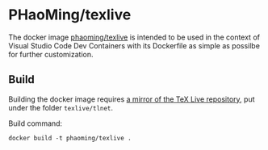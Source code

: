 # PHaoMing/texlive

The docker image [phaoming/texlive]() is intended to
be used in the context of Visual Studio Code Dev Containers
with its Dockerfile as simple as possilbe for further customization.

## Build

Building the docker image requires 
[a mirror of the TeX Live repository](https://tug.org/texlive/acquire-mirror.html),
put under the folder `texlive/tlnet`.

Build command:

```
docker build -t phaoming/texlive .
```